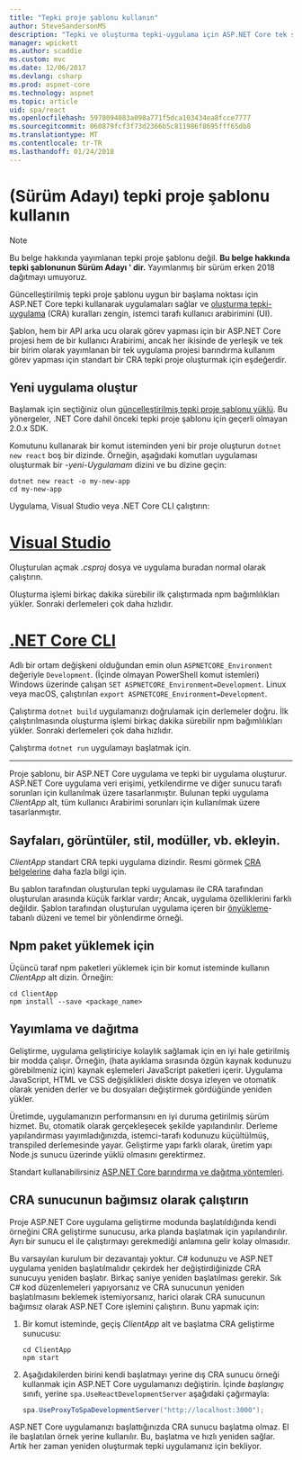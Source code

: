 ```yaml
---
title: "Tepki proje şablonu kullanın"
author: SteveSandersonMS
description: "Tepki ve oluşturma tepki-uygulama için ASP.NET Core tek sayfalı uygulama (SPA) Sürüm Adayı proje şablonu ile başlayacağınızı öğrenin."
manager: wpickett
ms.author: scaddie
ms.custom: mvc
ms.date: 12/06/2017
ms.devlang: csharp
ms.prod: aspnet-core
ms.technology: aspnet
ms.topic: article
uid: spa/react
ms.openlocfilehash: 5978094083a098a771f5dca103434ea8fcce7777
ms.sourcegitcommit: 060879fcf3f73d2366b5c811986f8695fff65db8
ms.translationtype: MT
ms.contentlocale: tr-TR
ms.lasthandoff: 01/24/2018
---
```

# <a name="use-the-react-project-template-release-candidate"></a>(Sürüm Adayı) tepki proje şablonu kullanın

> [!NOTE]
> Bu belge hakkında yayımlanan tepki proje şablonu değil. **Bu belge hakkında tepki şablonunun Sürüm Adayı ' dir.** Yayımlanmış bir sürüm erken 2018 dağıtmayı umuyoruz.

Güncelleştirilmiş tepki proje şablonu uygun bir başlama noktası için ASP.NET Core tepki kullanarak uygulamaları sağlar ve [oluşturma tepki-uygulama](https://github.com/facebookincubator/create-react-app) (CRA) kuralları zengin, istemci tarafı kullanıcı arabirimini (UI).

Şablon, hem bir API arka ucu olarak görev yapması için bir ASP.NET Core projesi hem de bir kullanıcı Arabirimi, ancak her ikisinde de yerleşik ve tek bir birim olarak yayımlanan bir tek uygulama projesi barındırma kullanım görev yapması için standart bir CRA tepki proje oluşturmak için eşdeğerdir.

## <a name="create-a-new-app"></a>Yeni uygulama oluştur

Başlamak için seçtiğiniz olun [güncelleştirilmiş tepki proje şablonu yüklü](xref:spa/index#installation). Bu yönergeler, .NET Core dahil önceki tepki proje şablonu için geçerli olmayan 2.0.x SDK.

Komutunu kullanarak bir komut isteminden yeni bir proje oluşturun `dotnet new react` boş bir dizinde. Örneğin, aşağıdaki komutları uygulaması oluşturmak bir *-yeni-Uygulamam* dizini ve bu dizine geçin:

```console
dotnet new react -o my-new-app
cd my-new-app
```

Uygulama, Visual Studio veya .NET Core CLI çalıştırın:

# <a name="visual-studiotabvisual-studio"></a>[Visual Studio](#tab/visual-studio)

Oluşturulan açmak *.csproj* dosya ve uygulama buradan normal olarak çalıştırın.

Oluşturma işlemi birkaç dakika sürebilir ilk çalıştırmada npm bağımlılıkları yükler. Sonraki derlemeleri çok daha hızlıdır.

# <a name="net-core-clitabnetcore-cli"></a>[.NET Core CLI](#tab/netcore-cli)

Adlı bir ortam değişkeni olduğundan emin olun `ASPNETCORE_Environment` değeriyle `Development`. (İçinde olmayan PowerShell komut istemleri) Windows üzerinde çalışan `SET ASPNETCORE_Environment=Development`. Linux veya macOS, çalıştırılan `export ASPNETCORE_Environment=Development`.

Çalıştırma `dotnet build` uygulamanızı doğrulamak için derlemeler doğru. İlk çalıştırılmasında oluşturma işlemi birkaç dakika sürebilir npm bağımlılıkları yükler. Sonraki derlemeleri çok daha hızlıdır.

Çalıştırma `dotnet run` uygulamayı başlatmak için.

---

Proje şablonu, bir ASP.NET Core uygulama ve tepki bir uygulama oluşturur. ASP.NET Core uygulama veri erişimi, yetkilendirme ve diğer sunucu tarafı sorunları için kullanılmak üzere tasarlanmıştır. Bulunan tepki uygulama *ClientApp* alt, tüm kullanıcı Arabirimi sorunları için kullanılmak üzere tasarlanmıştır.

## <a name="add-pages-images-styles-modules-etc"></a>Sayfaları, görüntüler, stil, modüller, vb. ekleyin.

*ClientApp* standart CRA tepki uygulama dizindir. Resmi görmek [CRA belgelerine](https://github.com/facebookincubator/create-react-app/blob/master/packages/react-scripts/template/README.md) daha fazla bilgi için.

Bu şablon tarafından oluşturulan tepki uygulaması ile CRA tarafından oluşturulan arasında küçük farklar vardır; Ancak, uygulama özelliklerini farklı değildir. Şablon tarafından oluşturulan uygulama içeren bir [önyükleme](https://getbootstrap.com/)-tabanlı düzeni ve temel bir yönlendirme örneği.

## <a name="install-npm-packages"></a>Npm paket yüklemek için

Üçüncü taraf npm paketleri yüklemek için bir komut isteminde kullanın *ClientApp* alt dizin. Örneğin:

```console
cd ClientApp
npm install --save <package_name>
```

## <a name="publish-and-deploy"></a>Yayımlama ve dağıtma

Geliştirme, uygulama geliştiriciye kolaylık sağlamak için en iyi hale getirilmiş bir modda çalışır. Örneğin, (hata ayıklama sırasında özgün kaynak kodunuzu görebilmeniz için) kaynak eşlemeleri JavaScript paketleri içerir. Uygulama JavaScript, HTML ve CSS değişiklikleri diskte dosya izleyen ve otomatik olarak yeniden derler ve bu dosyaları değiştirmek gördüğünde yeniden yükler.

Üretimde, uygulamanızın performansını en iyi duruma getirilmiş sürüm hizmet. Bu, otomatik olarak gerçekleşecek şekilde yapılandırılır. Derleme yapılandırması yayımladığınızda, istemci-tarafı kodunuzu küçültülmüş, transpiled derlemesinde yayar. Geliştirme yapı farklı olarak, üretim yapı Node.js sunucu üzerinde yüklü olmasını gerektirmez.

Standart kullanabilirsiniz [ASP.NET Core barındırma ve dağıtma yöntemleri](xref:host-and-deploy/index).

## <a name="run-the-cra-server-independently"></a>CRA sunucunun bağımsız olarak çalıştırın

Proje ASP.NET Core uygulama geliştirme modunda başlatıldığında kendi örneğini CRA geliştirme sunucusu, arka planda başlatmak için yapılandırılır. Ayrı bir sunucu el ile çalıştırmayı gerekmediği anlamına gelir kolay olmasıdır.

Bu varsayılan kurulum bir dezavantajı yoktur. C# kodunuzu ve ASP.NET uygulama yeniden başlatılmalıdır çekirdek her değiştirdiğinizde CRA sunucuyu yeniden başlatır. Birkaç saniye yeniden başlatılması gerekir. Sık C# kod düzenlemeleri yapıyorsanız ve CRA sunucunun yeniden başlatılmasını beklemek istemiyorsanız, harici olarak CRA sunucunun bağımsız olarak ASP.NET Core işlemini çalıştırın. Bunu yapmak için:

1. Bir komut isteminde, geçiş *ClientApp* alt ve başlatma CRA geliştirme sunucusu:

    ```console
    cd ClientApp
    npm start
    ```

2. Aşağıdakilerden birini kendi başlatmayı yerine dış CRA sunucu örneği kullanmak için ASP.NET Core uygulamanızı değiştirin. İçinde *başlangıç* sınıfı, yerine `spa.UseReactDevelopmentServer` aşağıdaki çağırmayla:

    ```csharp
    spa.UseProxyToSpaDevelopmentServer("http://localhost:3000");
    ```

ASP.NET Core uygulamanızı başlattığınızda CRA sunucu başlatma olmaz. El ile başlatılan örnek yerine kullanılır. Bu, başlatma ve hızlı yeniden sağlar. Artık her zaman yeniden oluşturmak tepki uygulamanız için bekliyor.
